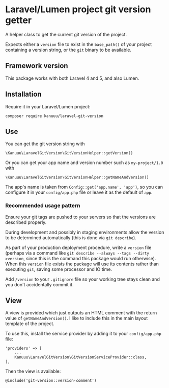 Laravel/Lumen project git version getter
========================================

A helper class to get the current git version of the project.

Expects either a `version` file to exist in the `base_path()` of your project
containing a version string, or the `git` binary to be available.

Framework version
-----------------

This package works with both Laravel 4 and 5, and also Lumen.

Installation
------------

Require it in your Laravel/Lumen project:

    composer require kanuuu/laravel-git-version

Use
---

You can get the git version string with

    \Kanuuu\LaravelGitVersion\GitVersionHelper::getVersion()

Or you can get your app name and version number such as `my-project/1.0` with

    \Kanuuu\LaravelGitVersion\GitVersionHelper::getNameAndVersion()

The app's name is taken from `Config::get('app.name', 'app')`, so you can
configure it in your `config/app.php` file or leave it as the default of `app`.

### Recommended usage pattern

Ensure your git tags are pushed to your servers
so that the versions are described properly.

During development and possibly in staging environments
allow the version to be determined automatically
(this is done via `git describe`).

As part of your production deployment procedure,
write a `version` file (perhaps via a command like
`git describe --always --tags --dirty >version`,
since this is the command this package would run otherwise).
When this `version` file exists the package will use its contents
rather than executing `git`, saving some processor and IO time.

Add `/version` to your `.gitignore` file
so your working tree stays clean and you don't accidentally commit it.

View
----

A view is provided which just outputs an HTML comment with the return value of
`getNameAndVersion()`. I like to include this in the main layout template of the
project.

To use this, install the service provider by adding it to your `config/app.php`
file:

    'providers' => [
        ...
        Kanuuu\LaravelGitVersion\GitVersionServiceProvider::class,
    ],

Then the view is available:

    @include('git-version::version-comment')
